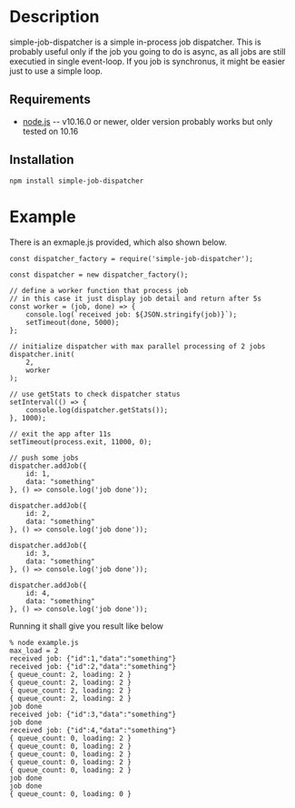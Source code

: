 # Description

simple-job-dispatcher is a simple in-process job dispatcher. This is probably
useful only if the job you going to do is async, as all jobs are still executied
in single event-loop. If you job is synchronus, it might be easier just to use a
simple loop.

## Requirements

- [node.js](http://nodejs.org/) -- v10.16.0 or newer, older version probably
  works but only tested on 10.16

## Installation

    npm install simple-job-dispatcher

# Example

There is an exmaple.js provided, which also shown below.

    const dispatcher_factory = require('simple-job-dispatcher');

    const dispatcher = new dispatcher_factory();

    // define a worker function that process job
    // in this case it just display job detail and return after 5s
    const worker = (job, done) => {
        console.log(`received job: ${JSON.stringify(job)}`);
        setTimeout(done, 5000);
    };

    // initialize dispatcher with max parallel processing of 2 jobs
    dispatcher.init(
        2,
        worker
    );

    // use getStats to check dispatcher status
    setInterval(() => {
        console.log(dispatcher.getStats());
    }, 1000);

    // exit the app after 11s
    setTimeout(process.exit, 11000, 0);

    // push some jobs
    dispatcher.addJob({
        id: 1,
        data: "something"
    }, () => console.log('job done'));

    dispatcher.addJob({
        id: 2,
        data: "something"
    }, () => console.log('job done'));

    dispatcher.addJob({
        id: 3,
        data: "something"
    }, () => console.log('job done'));

    dispatcher.addJob({
        id: 4,
        data: "something"
    }, () => console.log('job done'));

Running it shall give you result like below

    % node example.js 
    max_load = 2
    received job: {"id":1,"data":"something"}
    received job: {"id":2,"data":"something"}
    { queue_count: 2, loading: 2 }
    { queue_count: 2, loading: 2 }
    { queue_count: 2, loading: 2 }
    { queue_count: 2, loading: 2 }
    job done
    received job: {"id":3,"data":"something"}
    job done
    received job: {"id":4,"data":"something"}
    { queue_count: 0, loading: 2 }
    { queue_count: 0, loading: 2 }
    { queue_count: 0, loading: 2 }
    { queue_count: 0, loading: 2 }
    { queue_count: 0, loading: 2 }
    job done
    job done
    { queue_count: 0, loading: 0 }
